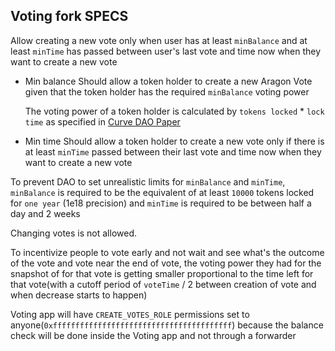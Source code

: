 ## Voting fork SPECS

Allow creating a new vote only when user has at least `minBalance` and 
at least `minTime` has passed between user's last vote and time now when they want to create a new vote
    
*   Min balance
    Should allow a token holder to create a new Aragon Vote 
    given that the token holder has the required `minBalance` voting power
    
    The voting power of a token holder is calculated by `tokens locked` * `lock time`
    as specified in [Curve DAO Paper](https://github.com/curvefi/curve-dao-contracts/blob/master/doc/readme.pdf)
* Min time
    Should allow a token holder to create a new vote only if there is at least `minTime` passed between their last vote and time now when they want to create a new vote

To prevent DAO to set unrealistic limits for `minBalance` and `minTime`, `minBalance` is required to be the equivalent of at least `10000` tokens locked for `one year` (1e18 precision)
and `minTime` is required to be between half a day and 2 weeks

Changing votes is not allowed.

To incentivize people to vote early and not wait and see what's the outcome of the vote and vote near the end of vote,
the voting power they had for the snapshot of for that vote is getting smaller proportional to the time left for that vote(with a cutoff period of `voteTime` / 2 between creation of vote and when decrease starts to happen)

Voting app will have `CREATE_VOTES_ROLE` permissions set to anyone(`0xffffffffffffffffffffffffffffffffffffffff`) because the balance check will be done inside the Voting app and not through a forwarder